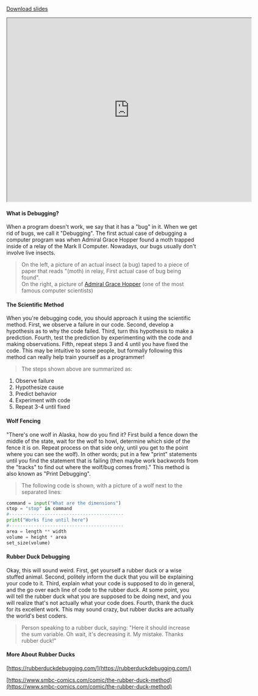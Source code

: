 
[Download slides](Debugging.pdf)


<iframe style="width: 640px; height: 480px;" width="300" height="150" allowfullscreen="allowfullscreen" webkitallowfullscreen="webkitallowfullscreen" mozallowfullscreen="mozallowfullscreen"
title="Introduction.pdf"
src="https://www.youtube.com/embed/JLjrx4CbU7U?feature=oembed&amp;rel=0" 
></iframe>


#### What is Debugging?

When a program doesn't work, we say that it has a "bug" in it.
When we get rid of bugs, we call it "Debugging".
The first actual case of debugging a computer program was when Admiral Grace Hopper found a moth trapped inside of a relay of the Mark II Computer.
Nowadays, our bugs usually don't involve live insects.

> On the left, a picture of an actual insect (a bug) taped to a piece of paper that reads "(moth) in relay, First actual case of bug being found".  
> On the right, a picture of [Admiral Grace Hopper](https://en.wikipedia.org/wiki/Grace_Hopper) (one of the most famous computer scientists)

#### The Scientific Method

When you're debugging code, you should approach it using the scientific method.
First, we observe a failure in our code.
Second, develop a hypothesis as to why the code failed.
Third, turn this hypothesis to make a prediction.
Fourth, test the prediction by experimenting with the code and making observations.
Fifth, repeat steps 3 and 4 until you have fixed the code.
This may be intuitive to some people, but formally following this method can really help train yourself as a programmer!

> The steps shown above are summarized as:

1. Observe failure
2. Hypothesize cause
3. Predict behavior
4. Experiment with code
5. Repeat 3-4 until fixed

#### Wolf Fencing
"There's one wolf in Alaska, how do you find it? First build a fence down the middle of the state, wait for the wolf to howl, determine which side of the fence it is on. Repeat process on that side only, until you get to the point where you can see the wolf). In other words; put in a few "print" statements until you find the statement that is failing (then maybe work backwords from the "tracks" to find out where the wolf/bug comes from)."
This method is also known as "Print Debugging".

> The following code is shown, with a picture of a wolf next to the separated lines:

```python
command = input("What are the dimensions")
stop = "stop" in command
#------------------------------------------
print("Works fine until here")
#------------------------------------------
area = length ** width
volume = height * area
set_size(volume)
```

#### Rubber Duck Debugging
Okay, this will sound weird. 
First, get yourself a rubber duck or a wise stuffed animal. 
Second, politely inform the duck that you will be explaining your code to it.
Third, explain what your code is supposed to do in general, and the go over each line of code to the rubber duck.
At some point, you will tell the rubber duck what you are supposed to be doing next, and you will realize that's not actually what your code does.
Fourth, thank the duck for its excellent work. 
This may sound crazy, but rubber ducks are actually the world's best coders.

> Person speaking to a rubber duck, saying: "Here it should increase the sum variable. Oh wait, it's decreasing it. My mistake. Thanks rubber duck!"

#### More About Rubber Ducks

[https://rubberduckdebugging.com/](https://rubberduckdebugging.com/)

[https://www.smbc-comics.com/comic/the-rubber-duck-method](https://www.smbc-comics.com/comic/the-rubber-duck-method)
